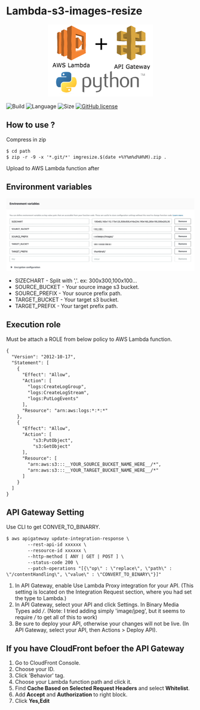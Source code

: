 # Lambda-s3-images-resize

<!-- English | [繁體中文](./README.zh-TW.md) -->

<p align="center">
  <a href="#">
    <img src="./logo.png">
  </a>
</p>

![Build](https://img.shields.io/badge/Build-success-green)
![Language](https://img.shields.io/badge/python-3.6-blue)
![Size](https://img.shields.io/badge/size-5.5MB-lightgrey)
[![GitHub license](https://img.shields.io/github/license/Naereen/StrapDown.js.svg)](https://github.com/Naereen/StrapDown.js/blob/master/LICENSE)

## How to use ? 
Compress in zip
```
$ cd path
$ zip -r -9 -x '*.git/*' imgresize.$(date +%Y%m%d%H%M).zip .
```
Upload to AWS Lambda function after

## Environment variables
![Environment variables](./Environment.jpg)
 - SIZECHART - Split with ','. ex: 300x300,100x100...
 - SOURCE_BUCKET - Your source image s3 bucket.
 - SOURCE_PREFIX - Your source prefix path.
 - TARGET_BUCKET - Your target s3 bucket.
 - TARGET_PREFIX - Your target prefix path.

## Execution role
Must be attach a ROLE from below policy to AWS Lambda function.
```
{
  "Version": "2012-10-17",
  "Statement": [
    {
      "Effect": "Allow",
      "Action": [
        "logs:CreateLogGroup",
        "logs:CreateLogStream",
        "logs:PutLogEvents"
      ],
      "Resource": "arn:aws:logs:*:*:*"
    },
    {
      "Effect": "Allow",
      "Action": [
          "s3:PutObject",
          "s3:GetObject"
      ],
      "Resource": [
        "arn:aws:s3:::__YOUR_SOURCE_BUCKET_NAME_HERE__/*",
        "arn:aws:s3:::__YOUR_TARGET_BUCKET_NAME_HERE__/*"
      ]
    }
  ]
}
```

## API Gateway Setting

Use CLI to get CONVER_TO_BINARRY.
```
$ aws apigateway update-integration-response \
        --rest-api-id xxxxxx \
        --resource-id xxxxxx \
        --http-method [ ANY | GET | POST ] \
        --status-code 200 \
        --patch-operations "[{\"op\" : \"replace\", \"path\" : \"/contentHandling\", \"value\" : \"CONVERT_TO_BINARY\"}]"
```
  1. In API Gateway, enable Use Lambda Proxy integration for your API. (This setting is located on the Integration Request section, where you had set the type to Lambda.)
  2. In API Gateway, select your API and click Settings. In Binary Media Types add */*. (Note: I tried adding simply 'image/jpeg', but it seems to require */* to get all of this to work)
  3. Be sure to deploy your API, otherwise your changes will not be live. (In API Gateway, select your API, then Actions > Deploy API).

## If you have CloudFront befoer the API Gateway

  1. Go to CloudFront Console.
  2. Choose your ID.
  3. Click 'Behavior' tag.
  4. Choose your Lambda function path and click it.
  5. Find **Cache Based on Selected Request Headers** and select **Whitelist**.
  6. Add **Accept** and **Authorization** to right block.
  7. Click **Yes,Edit**